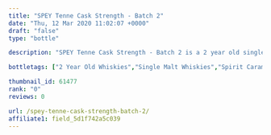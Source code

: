 ```yaml
---
title: "SPEY Tenne Cask Strength - Batch 2"
date: "Thu, 12 Mar 2020 11:02:07 +0000"
draft: "false"
type: "bottle"

description: "SPEY Tenne Cask Strength - Batch 2 is a 2 year old single malt whisky. The best price currently available is from for only £ we don't have any review data for this single malt whisky yet, let us know what you think in the comments below."

bottletags: ["2 Year Old Whiskies","Single Malt Whiskies","Spirit Caramel (E150A)","Whiskies not containing Spirit Caramel (E150A)"]

thumbnail_id: 61477
rank: "0"
reviews: 0

url: /spey-tenne-cask-strength-batch-2/
affiliate1: field_5d1f742a5c039
---
```



